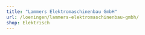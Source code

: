 ```yaml
---
title: "Lammers Elektromaschinenbau GmbH"
url: /loeningen/lammers-elektromaschinenbau-gmbh/
shop: Elektrisch
---
```


